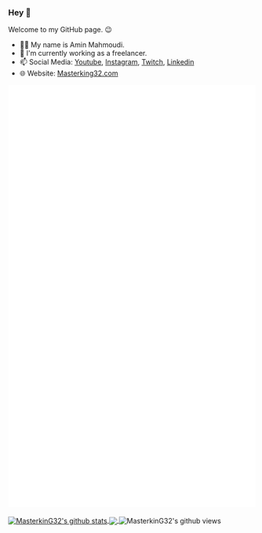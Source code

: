 ### Hey 👋
Welcome to my GitHub page. 😉
- 👨‍💻 My name is Amin Mahmoudi.
- 💼 I'm currently working as a freelancer.
- 📫 Social Media: [Youtube](https://www.youtube.com/channel/UCkIB8OedQfvm_ktiFoPKm4g), [Instagram](https://instagram.com/masterking32), [Twitch](https://twitch.com/masterking32), [Linkedin](https://www.linkedin.com/in/masterking32/)
- 🌐 Website: [Masterking32.com](https://masterking32.com)

![Metrics](https://github.com/masterking32/masterking32/blob/main/github-metrics.svg)


<a href="https://github.com/MasterkinG32">
  <img align="center" src="https://github-readme-stats.vercel.app/api?username=MasterkinG32&show_icons=true&theme=cobalt&include_all_commits=true" alt="MasterkinG32's github stats" />
</a>
<a href="https://github.com/MasterkinG32">
  <img align="center" src="https://github-readme-stats.vercel.app/api/top-langs/?username=masterking32&layout=compact&theme=cobalt" />
</a>


<img align="center" src="https://gpvc.arturio.dev/masterking32" alt="MasterkinG32's github views" />
